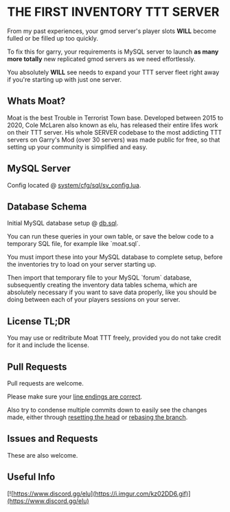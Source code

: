THE FIRST INVENTORY TTT SERVER
=========
From my past experiences, your gmod server's player slots __WILL__ become fulled or be filled up too quickly.

To fix this for garry, your requirements is MySQL server to launch __as many more totally__ new replicated gmod servers as we need effortlessly.

You absolutely __WILL__ see needs to expand your TTT server fleet right away if you're starting up with just one server.

Whats Moat?
---
Moat is the best Trouble in Terrorist Town base. Developed between 2015 to 2020, Cole McLaren also known as elu, has released their entire lifes work on their TTT server. His whole SERVER codebase to the most addicting TTT servers on Garry's Mod (over 30 servers) was made public for free, so that setting up your community is simplified and easy.

MySQL Server
---
Config located @ [system/cfg/sql/sv_config.lua](https://github.com/colemclaren/moat-gg-ttt/blob/master/addons/moat_addons/lua/system/cfg/sql/sv_config.lua#L3-L6).


Database Schema
---

Initial MySQL database setup @ [db.sql](https://github.com/colemclaren/moat-gg-ttt/blob/master/db.sql).

You can run these queries in your own table, or save the below code to a temporary SQL file, for example like \`moat.sql\`.

You must import these into your MySQL database to complete setup, before the inventories try to load on your server starting up.

Then import that temporary file to your MySQL \`forum\` database, subsequently creating the inventory data tables schema, which are absolutely necessary if you want to save data properly, like you should be doing between each of your players sessions on your server.

License TL;DR
---
You may use or reditribute Moat TTT freely, provided you do not take credit for it and include the license.

Pull Requests
---
Pull requests are welcome.

Please make sure your [line endings are correct](https://help.github.com/articles/dealing-with-line-endings/).

Also try to condense multiple commits down to easily see the changes made, either through [resetting the head](http://stackoverflow.com/a/5201642) or [rebasing the branch](http://stackoverflow.com/a/5189600).

Issues and Requests
---
These are also welcome.

Useful Info
---
[![https://www.discord.gg/elu](https://i.imgur.com/kz02DD6.gif)](https://www.discord.gg/elu)
